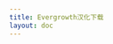 ```yaml
---
title: Evergrowth汉化下载
layout: doc
---
```


<DownloadLinks :methods="[
  { id: 'mapdl', text: '下载地图与汉化', icon: '/imgs/svg/lanzou.svg', link: '/doing' },
  { id: 'lazy', text: '懒汉下载', icon: '/imgs/logo/logo_64.png', link: '/doing' }
]" />

<DocSupport />
